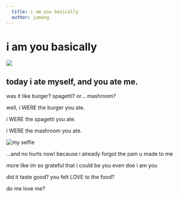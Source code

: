 ```yaml
---
  title: i am you basically
  author: jumang
---
```


# i am you basically

![](https://i.pinimg.com/236x/f1/b8/36/f1b836048dfd7da5382e37a11725ba33.jpg)

## today i ate myself, and you ate me. 

was it like burger? spagetti? or... mashroom?

well, i WERE the burger you ate.

i WERE the spagetti you ate.

i WERE the mashroom you ate.

![my selfie](https://i.pinimg.com/564x/40/66/1b/40661b2800b4b9530a6630271e96c5c3.jpg)

...and no hurts now! because i already forgot the pain u made to me

more like im so grateful that i could be you even doe i am you

did it taste good? you felt LOVE to the food?

do me love me?